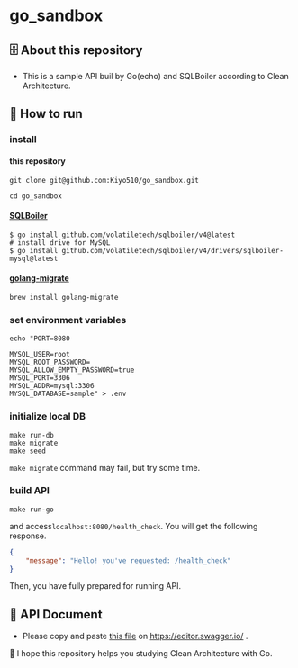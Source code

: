 # go_sandbox
## 🗄 About this repository
* This is a sample API buil by Go(echo) and SQLBoiler according to Clean Architecture.

## 👟 How to run
### install
#### this repository
```shell
git clone git@github.com:Kiyo510/go_sandbox.git

cd go_sandbox
```
#### [SQLBoiler](https://github.com/volatiletech/sqlboiler#getting-started)
```shell
$ go install github.com/volatiletech/sqlboiler/v4@latest
# install drive for MySQL
$ go install github.com/volatiletech/sqlboiler/v4/drivers/sqlboiler-mysql@latest
```

#### [golang-migrate](https://formulae.brew.sh/formula/golang-migrate)
```shell
brew install golang-migrate
```

### set environment variables
```shell
echo "PORT=8080

MYSQL_USER=root
MYSQL_ROOT_PASSWORD=
MYSQL_ALLOW_EMPTY_PASSWORD=true
MYSQL_PORT=3306
MYSQL_ADDR=mysql:3306
MYSQL_DATABASE=sample" > .env
```

### initialize local DB
```shell
make run-db
make migrate 
make seed
```
`make migrate` command may fail, but try some time.

### build API
```shell
make run-go
```
and access`localhost:8080/health_check`.
You will get the following response.
```json
{
    "message": "Hello! you've requested: /health_check"
}
```
Then, you have fully prepared for running API.

## 📄 API Document
* Please copy and paste [this file](https://github.com/yagikota/clean_architecture_with_go/blob/main/api_doc.yml) on https://editor.swagger.io/ .

🐶 I hope this repository helps you studying Clean Architecture with Go.
